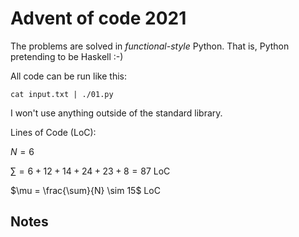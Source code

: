 # Advent of code 2021

The problems are solved in *functional-style* Python.
That is, Python pretending to be Haskell :-)

All code can be run like this:
```
cat input.txt | ./01.py
```
I won't use anything outside of the standard library.

Lines of Code (LoC):

$N = 6$

$\sum = 6 + 12 + 14 + 24 + 23 + 8 = 87$ LoC

$\mu = \frac{\sum}{N} \sim 15$ LoC

## Notes
